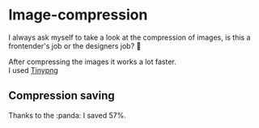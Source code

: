 # Image-compression
I always ask myself to take a look at the compression of   images, is this a frontender's job or the designers job?   :thinking:  

After compressing the images it works a lot faster.  
I used [Tinypng](tinypng.com)
![]()

## Compression saving
Thanks to the :panda: I saved 57%.
